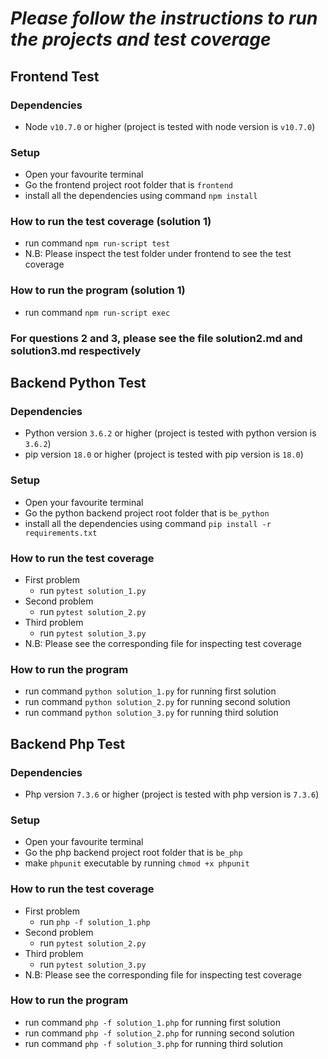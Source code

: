 # ***Please follow the instructions to run the projects and test coverage***

## Frontend Test
### Dependencies 
- Node `v10.7.0` or higher (project is tested with node version is `v10.7.0`)
### Setup
- Open your favourite terminal
- Go the frontend project root folder that is `frontend`
- install all the dependencies using command `npm install`
### How to run the test coverage (solution 1)
- run command `npm run-script test`
- N.B: Please inspect the test folder under frontend to see the test coverage
### How to run the program (solution 1)
- run command `npm run-script exec`

### For questions 2 and 3, please see the file solution2.md and solution3.md respectively

## Backend Python Test
### Dependencies 
- Python version `3.6.2` or higher (project is tested with python version is `3.6.2`)
- pip version `18.0` or higher (project is tested with pip version is `18.0`)
### Setup
- Open your favourite terminal
- Go the python backend project root folder that is `be_python`
- install all the dependencies using command `pip install -r requirements.txt`
### How to run the test coverage
- First problem
  - run `pytest solution_1.py`
- Second problem
  - run `pytest solution_2.py`
- Third problem
  - run `pytest solution_3.py`
- N.B: Please see the corresponding file for inspecting test coverage
### How to run the program
- run command `python solution_1.py` for running first solution
- run command `python solution_2.py` for running second solution
- run command `python solution_3.py` for running third solution

## Backend Php Test
### Dependencies 
- Php version `7.3.6` or higher (project is tested with php version is `7.3.6`)
### Setup
- Open your favourite terminal
- Go the php backend project root folder that is `be_php`
- make `phpunit` executable by running `chmod +x phpunit`
### How to run the test coverage
- First problem
  - run `php -f solution_1.php`
- Second problem
  - run `pytest solution_2.py`
- Third problem
  - run `pytest solution_3.py`
- N.B: Please see the corresponding file for inspecting test coverage
### How to run the program
- run command `php -f solution_1.php` for running first solution
- run command `php -f solution_2.php` for running second solution
- run command `php -f solution_3.php` for running third solution